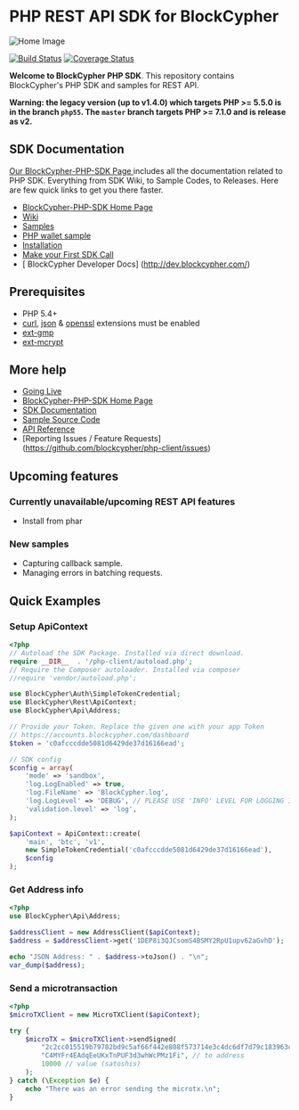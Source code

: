 # PHP REST API SDK for BlockCypher

![Home Image](https://raw.githubusercontent.com/wiki/blockcypher/php-client/images/homepage.jpg)

[![Build Status](https://travis-ci.org/blockcypher/php-client.svg)](https://travis-ci.org/blockcypher/php-client) 
[![Coverage Status](https://coveralls.io/repos/blockcypher/php-client/badge.svg?branch=master)](https://coveralls.io/r/blockcypher/php-client?branch=master)

__Welcome to BlockCypher PHP SDK__. This repository contains BlockCypher's PHP SDK and samples for REST API.

**Warning: the legacy version (up to v1.4.0) which targets PHP >= 5.5.0 is in the branch `php55`.
The `master` branch targets PHP >= 7.1.0 and is release as v2.**

## SDK Documentation

[ Our BlockCypher-PHP-SDK Page ](http://blockcypher.github.io/php-client/) includes all the documentation related to PHP SDK. Everything from SDK Wiki, to Sample Codes, to Releases. Here are few quick links to get you there faster.

* [ BlockCypher-PHP-SDK Home Page ](http://blockcypher.github.io/php-client/)
* [ Wiki ](https://github.com/blockcypher/php-client/wiki)
* [ Samples ](http://blockcypher.github.io/php-client/sample/)
* [ PHP wallet sample](https://github.com/blockcypher/php-wallet-sample)
* [ Installation ](https://github.com/blockcypher/php-client/wiki/Installation)
* [ Make your First SDK Call](https://github.com/blockcypher/php-client/wiki/Making-First-Call)
* [ BlockCypher Developer Docs] (http://dev.blockcypher.com/)

## Prerequisites

   - PHP 5.4+
   - [curl](http://php.net/manual/en/book.curl.php), [json](http://php.net/manual/en/book.json.php) & [openssl](http://php.net/manual/en/book.openssl.php) extensions must be enabled
   - [ext-gmp](http://php.net/manual/en/book.gmp.php)
   - [ext-mcrypt](http://php.net/manual/es/book.mcrypt.php)

## More help
   * [Going Live](https://github.com/blockcypher/php-client/wiki/Going-Live)
   * [BlockCypher-PHP-SDK Home Page](http://blockcypher.github.io/php-client/)
   * [SDK Documentation](https://github.com/blockcypher/php-client/wiki)
   * [Sample Source Code](http://blockcypher.github.io/php-client/sample/)
   * [API Reference](http://dev.blockcypher.com/)
   * [Reporting Issues / Feature Requests] (https://github.com/blockcypher/php-client/issues)
   
## Upcoming features

### Currently unavailable/upcoming REST API features

   * Install from phar
   
### New samples

   - Capturing callback sample.
   - Managing errors in batching requests.
   
## Quick Examples

### Setup ApiContext

```php
<?php
// Autoload the SDK Package. Installed via direct download.
require __DIR__  . '/php-client/autoload.php';
// Require the Composer autoloader. Installed via composer
//require 'vendor/autoload.php';

use BlockCypher\Auth\SimpleTokenCredential;
use BlockCypher\Rest\ApiContext;
use BlockCypher\Api\Address;

// Provide your Token. Replace the given one with your app Token
// https://accounts.blockcypher.com/dashboard
$token = 'c0afcccdde5081d6429de37d16166ead';

// SDK config
$config = array(
    'mode' => 'sandbox',
    'log.LogEnabled' => true,
    'log.FileName' => 'BlockCypher.log',
    'log.LogLevel' => 'DEBUG', // PLEASE USE 'INFO' LEVEL FOR LOGGING IN LIVE ENVIRONMENTS
    'validation.level' => 'log',
);

$apiContext = ApiContext::create(
    'main', 'btc', 'v1',
    new SimpleTokenCredential('c0afcccdde5081d6429de37d16166ead'),
    $config
);
```

### Get Address info

```php
<?php
use BlockCypher\Api\Address;

$addressClient = new AddressClient($apiContext);
$address = $addressClient->get('1DEP8i3QJCsomS4BSMY2RpU1upv62aGvhD');

echo "JSON Address: " . $address->toJson() . "\n";
var_dump($address);
```   

### Send a microtransaction

```php
<?php
$microTXClient = new MicroTXClient($apiContext);

try {
    $microTX = $microTXClient->sendSigned(
        "2c2cc015519b79782bd9c5af66f442e808f573714e3c4dc6df7d79c183963cff", // private key
        "C4MYFr4EAdqEeUKxTnPUF3d3whWcPMz1Fi", // to address
        10000 // value (satoshis)
    );
} catch (\Exception $e) {
    echo "There was an error sending the microtx.\n";
}
```
